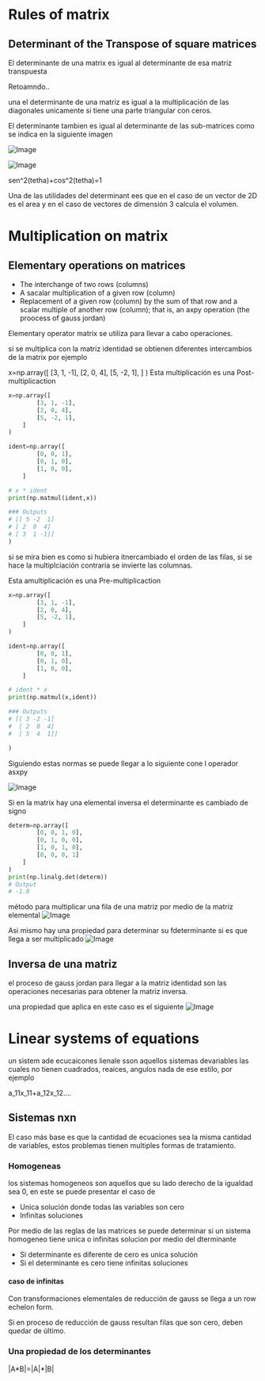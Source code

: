 # Rules of matrix

## Determinant of the Transpose of square matrices
El determinante de una matrix es igual al determinante de esa matriz transpuesta

Retoamndo..

una el determinante de una matriz es igual a la multiplicación de las diagonales unicamente si tiene una parte triangular con ceros.


El determinante tambien es igual al determinante de las sub-matrices como se indica en la siguiente imagen

![Image](/images/determinant&#32;partioned.png)

![Image](/images/determinant&#32;partioned&#32;example.jpeg)

sen^2(tetha)+cos^2(tetha)=1

Una de las utilidades del determinant ees que en el caso de un vector de 2D es el area y en el caso de vectores de dimensión 3 calcula el volumen.

# Multiplication on matrix

## Elementary operations on matrices

* The interchange of two rows (columns)
* A sacalar multiplication of a given row (column)
* Replacement of a given row (column) by the sum of that row and a scalar multiple of another row (column); that is, an axpy operation (the proocess of gauss jordan)

Elementary operator matrix se utiliza para llevar a cabo operaciones.


si se multiplica con la matriz identidad se obtienen diferentes intercambios de la matrix por ejemplo

x=np.array([
		[3, 1, -1],
		[2, 0, 4],
		[5, -2, 1],
	]
)
Esta multiplicación es una Post-multiplicaction
```python
x=np.array([
		[3, 1, -1],
		[2, 0, 4],
		[5, -2, 1],
	]
)

ident=np.array([
		[0, 0, 1],
		[0, 1, 0],
		[1, 0, 0],
	]

# x * ident
print(np.matmul(ident,x))

### Outputs
# [[ 5 -2  1]
# [ 2  0  4]
# [ 3  1 -1]] 
)
```
si se mira bien es como si hubiera itnercambiado el orden de las filas, si se hace la multiplciación contraria se invierte las columnas. 

Esta amultiplicación es una Pre-multiplicaction
```python
x=np.array([
		[3, 1, -1],
		[2, 0, 4],
		[5, -2, 1],
	]
)

ident=np.array([
		[0, 0, 1],
		[0, 1, 0],
		[1, 0, 0],
	]

# ident * x
print(np.matmul(x,ident))

### Outputs
# [[ 3 -2 -1]
#  [ 2  0  4]
#  [ 5  4  1]]

)
```
Siguiendo estas normas se puede llegar a lo siguiente cone l operador asxpy

![Image](/images/asxpy&#32;on&#32;elementary&#32;matrix.jpeg)



Si en la matrix hay una elemental inversa el determinante es cambiado de signo
```python
determ=np.array([
		[0, 0, 1, 0],
		[0, 1, 0, 0],
		[1, 0, 1, 0],
        [0, 0, 0, 1]
	]
)
print(np.linalg.det(determ))
# Output
# -1.0
```
método para multiplicar una fila de una matriz por medio de la matriz elemental
![Image](/images/multiply&#32;row&#32;matrix&#32;with&#32;matrix.jpeg)

Asi mismo hay una propiedad para determinar su fdeterminante si es que llega a ser multiplicado
![Image](/images/determinant&#32;of&#32;multiply&#32;row.jpeg)


## Inversa de una matriz
el proceso de gauss jordan para llegar a la matriz identidad son las operaciones necesarias para obtener la matriz inversa.

una propiedad que aplica en este caso es el siguiente
![Image](/images/propertie&#32;determinant&#32;matrix&#32;inverse.jpeg)



# Linear systems of equations
un sistem ade ecucaicones lienale sson aquellos sistemas devariables las cuales no tienen cuadrados, reaices, angulos nada de ese estilo, por ejemplo

a_11x_11+a_12x_12....

## Sistemas nxn
El caso más base es que la cantidad de ecuaciones sea la misma cantidad de variables, estos problemas tienen multiples formas de tratamiento.

### Homogeneas
los sistemas homogeneos son aquellos que su lado derecho de la igualdad sea 0, en este se puede presentar el caso de
* Unica solución donde todas las variables son cero
* Infinitas soluciones

Por medio de las reglas de las matrices se puede determinar si un sistema homogeneo tiene unica o infinitas solucion por medio del dterminante
* Si determinante es diferente de cero es unica solución
* Si el determinante es cero tiene infinitas soluciones

#### caso de infinitas
Con transformaciones elementales de reducción de gauss se llega a un row echelon form.

Si en proceso de reducción de gauss resultan filas que son cero, deben quedar de último.




### Una propiedad de los determinantes
|A\*B|=|A|\*|B|

